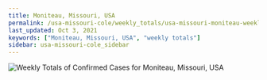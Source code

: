 ```yaml
---
title: Moniteau, Missouri, USA
permalink: /usa-missouri-cole/weekly_totals/usa-missouri-moniteau-weekly_totals.html
last_updated: Oct 3, 2021
keywords: ["Moniteau, Missouri, USA", "weekly totals"]
sidebar: usa-missouri-cole_sidebar
---
```


![Weekly Totals of Confirmed Cases for Moniteau, Missouri, USA](/covid_tracker/images/graphs/usa-missouri-moniteau-weekly_totals_graph.png)
